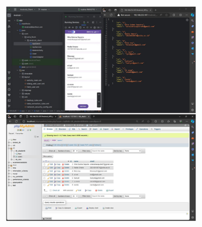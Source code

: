 ![Alt text](https://github.com/Wira07/Android-Client-Server-Retrofit-RestApi-Part-1/blob/master/app/src/main/res/drawable/hasil.jpg)
![Alt text](https://github.com/Wira07/Android-Client-Server-Retrofit-RestApi-Part-1/blob/master/app/src/main/res/drawable/hasil2.jpg)

